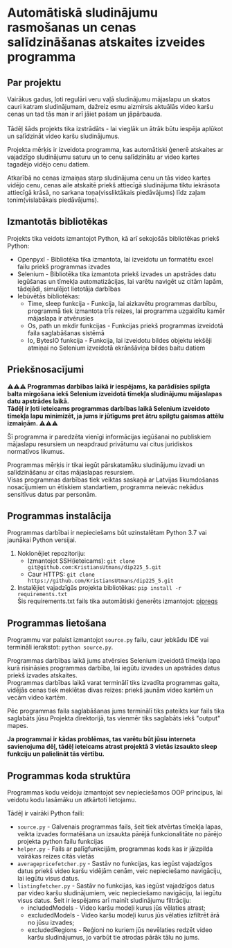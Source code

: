 # Automātiskā sludinājumu rasmošanas un cenas salīdzināšanas atskaites izveides programma

## Par projektu
Vairākus gadus, ļoti regulāri veru vaļā sludinājumu mājaslapu un skatos cauri katram sludinājumam, dažreiz esmu aizmirsis aktuālās video karšu cenas un tad tās man ir arī jāiet pašam un jāpārbauda.<br><br>
Tādēļ šāds projekts tika izstrādāts - lai vieglāk un ātrāk būtu iespēja aplūkot un salīdzināt video karšu sludinājumus.

Projekta mērķis ir izveidota programma, kas automātiski ģenerē atskaites ar vajadzīgo sludinājumu saturu un to cenu salīdzinātu ar video kartes tagadējo vidējo cenu datiem.

Atkarībā no cenas izmaiņas starp sludinājuma cenu un tās video kartes vidējo cenu, cenas aile atskaitē priekš attiecīgā sludinājuma tiktu iekrāsota attiecīgā krāsā, no sarkana toņa(vissliktākais piedāvājums) līdz zaļam tonim(vislabākais piedāvājums).

## Izmantotās bibliotēkas

Projekts tika veidots izmantojot Python, kā arī sekojošās bibliotēkas priekš Python:
* Openpyxl - Bibliotēka tika izmantota, lai izveidotu un formatētu excel failu priekš programmas izvades
* Selenium - Bibliotēka tika izmantota priekš izvades un apstrādes datu iegūšanas un tīmekļa automatizācijas, lai varētu navigēt uz citām lapām, tādejādi, simulējot lietotāja darbības
* Iebūvētās bibliotēkas:
  * Time, sleep funkcija - Funkcija, lai aizkavētu programmas darbību, programmā tiek izmantota trīs reizes, lai programma uzgaidītu kamēr mājaslapa ir atvērusies
  * Os, path un mkdir funkcijas - Funkcijas priekš programmas izveidotā faila saglabāšanas sistēmā
  * Io, BytesIO funkcija - Funkcija, lai izveidotu bildes objektu iekšēji atmiņai no Selenium izveidotā ekrānšāviņa bildes baitu datiem

## Priekšnosacījumi

**⚠️⚠️⚠️ Programmas darbības laikā ir iespējams, ka parādīsies spilgta balta mirgošana iekš Selenium izveidotā tīmekļa sludinājumu mājaslapas datu apstrādes laikā.**<br>
**Tādēļ ir ļoti ieteicams programmas darbības laikā Selenium izveidoto tīmekļa lapu minimizēt, ja jums ir jūtīgums pret ātru spilgtu gaismas attēlu izmaiņām. ⚠️⚠️⚠️**

Šī programma ir paredzēta vienīgi informācijas iegūšanai no publiskiem mājaslapu resursiem un neapdraud privātumu vai citus juridiskos normatīvos likumus.<br>

Programmas mērķis ir tikai iegūt pārskatamāku sludinājumu izvadi un salīdzināšanu ar citas mājaslapas resursiem.<br>
Visas programmas darbības tiek veiktas saskaņā ar Latvijas likumdošanas nosacījumiem un ētiskiem standartiem, programma neievāc nekādus sensitīvus datus par personām.

## Programmas instalācija

Programmas darbībai ir nepieciešams būt uzinstalētam Python 3.7 vai jaunākai Python versijai.

1. Noklonējiet repozitoriju:
   - Izmantojot SSH(ieteicams): ```git clone git@github.com:KristiansUtmans/dip225_5.git```
   - Caur HTTPS: ```git clone https://github.com/KristiansUtmans/dip225_5.git```
2. Instalējiet vajadzīgās projekta bibliotēkas: ```pip install -r requirements.txt```<br>
Šis requirements.txt fails tika automātiski ģenerēts izmantojot: [pipreqs](https://github.com/bndr/pipreqs)

## Programmas lietošana

Programmu var palaist izmantojot ```source.py``` failu, caur jebkādu IDE vai termināli ierakstot: ```python source.py```.

Programmas darbības laikā jums atvērsies Selenium izveidotā tīmekļa lapa kurā risināsies programmas darbība, lai iegūtu izvades un apstrādes datus priekš izvades atskaites.<br>
Programmas darbības laikā varat terminālī tiks izvadīta programmas gaita, vidējās cenas tiek meklētas divas reizes: priekš jaunām video kartēm un vecām video kartēm.

Pēc programmas faila saglabāšanas jums terminālī tiks pateikts kur fails tika saglabāts jūsu Projekta direktorijā, tas vienmēr tiks saglabāts iekš "output" mapes.

**Ja programmai ir kādas problēmas, tas varētu būt jūsu interneta savienojuma dēļ, tādēļ ieteicams atrast projektā 3 vietās izsaukto sleep funkciju un palielināt tās vērtību.**

## Programmas koda struktūra

Programmas kodu veidoju izmantojot sev nepieciešamos OOP principus, lai veidotu kodu lasāmāku un atkārtoti lietojamu.

Tādēļ ir vairāki Python faili:
* ```source.py``` - Galvenais programmas fails, šeit tiek atvērtas tīmekļa lapas, veikta izvades formatēšana un izsaukta pārējā funkcionalitāte no pārējo projekta python failu funkcijas
* ```helper.py``` - Fails ar palīgfunkcijām, programmas kods kas ir jāizpilda vairākas reizes citās vietās
* ```averagepricefetcher.py``` - Sastāv no funkcijas, kas iegūst vajadzīgos datus priekš video karšu vidējām cenām, veic nepieciešamo navigāciju, lai iegūtu visus datus.
* ```listingfetcher.py``` - Sastāv no funkcijas, kas iegūst vajadzīgos datus par video karšu sludinājumiem, veic nepieciešamo navigāciju, lai iegūtu visus datus. Šeit ir iespējams arī mainīt sludinājumu filtrāciju: 
  * includedModels - Video karšu modeļi kurus jūs vēlaties atrast;
  * excludedModels - Video karšu modeļi kurus jūs vēlaties izfiltrēt ārā no jūsu izvades;
  * excludedRegions - Reģioni no kuriem jūs nevēlaties redzēt video karšu sludinājumus, jo varbūt tie atrodas pārāk tālu no jums.